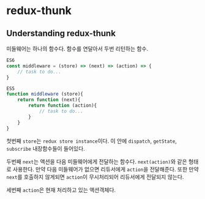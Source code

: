 # redux-thunk

## Understanding redux-thunk

미들웨어는 하나의 함수다. 함수를 연달아서 두번 리턴하는 함수.
```javascript
ES6
const middleware = (store) => (next) => (action) => {
    // task to do...
}

ES5
function middleware (store){
    return function (next){
        return function (action){
            // task to do...
        }
    }
}
```
첫번째 `store`는 `redux store instance`이다. 이 안에 `dispatch`, `getState`, `subscribe` 내장함수들이 들어있다.

두번째 `next`는 액션을 다음 미들웨어에게 전달하는 함수다. `next(action)`와 같은 형태로 사용한다. 만약 다음 미들웨어가 없으면 리듀서에게 `action`을 전달해준다. 또한 만약 `next`를 호출하지 않게되면 `action`이 무시처리되어 리듀서에게 전달되지 않는다.

세번째 `action`은 현재 처리하고 있는 액션객체다.

